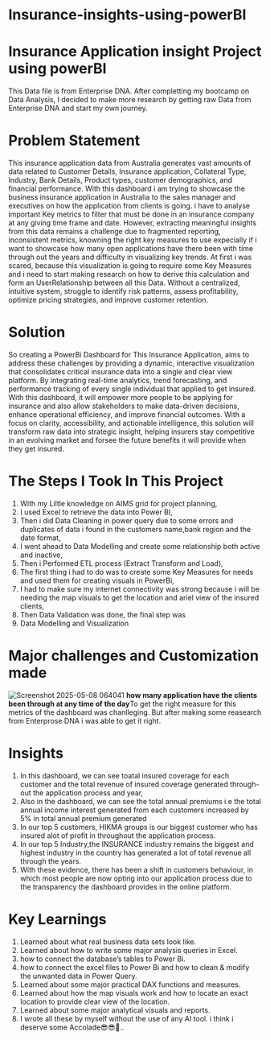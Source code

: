 # Insurance-insights-using-powerBI
# Insurance Application insight Project using powerBI
This Data file is from Enterprise DNA. After completting my bootcamp on Data Analysis, I decided to make more research by getting raw Data from Enterprise DNA and start my own journey.
# Problem Statement
This insurance application data from Australia generates vast amounts of data related to Customer Details, Insurance application, Collateral Type, Industry, Bank Details, Product types, customer demographics, and financial performance. With this dashboard i am trying to showcase the business insurance application in Australia to the sales manager and executives on how the application from clients is going. i have to analyse important Key metrics to filter that must be done in an insurance company at any giving time frame and date. However, extracting meaningful insights from this data remains a challenge due to fragmented reporting, inconsistent metrics, knowning the right key measures to use expecially if i want to showcase how many open applications have there been with time through out the years and difficulty in visualizing key trends. At first i was scared, because this visualization is going to require some Key Measures and i need to start making research on how to derive this calculation and form an UserRelationship between all this Data. Without a centralized, intuitive system,  struggle to identify risk patterns, assess profitability, optimize pricing strategies, and improve customer retention.
# Solution
So creating a PowerBi Dashboard for This Insurance Application, aims to address these challenges by providing a dynamic, interactive visualization that consolidates critical insurance data into a single and clear view platform. By integrating real-time analytics, trend forecasting, and performance tracking of every single individual that applied to get insured. With this dashboard, it will empower more people to be applying for insurance and also allow stakeholders to make data-driven decisions, enhance operational efficiency, and improve financial outcomes. With a focus on clarity, accessibility, and actionable intelligence, this solution will transform raw data into strategic insight, helping insurers stay competitive in an evolving market and forsee the future benefits it will provide when they get insured.
# The Steps I Took In This Project
1. With my Liltle knowledge on AIMS grid for project planning,
2. I used Excel to retrieve the data into Power BI,
3. Then i did Data Cleaning in power query due to some errors and duplicates of data i found in the customers name,bank region and the date format,
4. I went ahead to Data Modelling and create some relationship both active and inactive,
5. Then i Performed ETL process (Extract Transform and Load),
6. The first thing i had to do was to create some Key Measures for needs and used them for creating visuals in PowerBi,
7. I had to make sure my internet connectivity was strong because i will be needing the map visuals to get the location and ariel view of the insured clients,
8. Then Data Validation was done, the final step was
9. Data Modelling and Visualization
# Major challenges and Customization made
![Screenshot 2025-05-08 064041](https://github.com/user-attachments/assets/7b68fac0-6875-440f-bd42-c9bc8e248068)
**how many application have the clients been through at any time of the day**To get the right measure for this metrics of the dashboard was chanlleging. But after making some reasearch from Enterprose DNA i was able to get it right.

# Insights
1. In this dashboard, we can see toatal insured coverage for each customer and the total revenue of insured coverage generated through-out the application process and year, 
2. Also in the dashboard, we can see the total annual premiums i.e the total annual income interest generated from each customers increased by 5% in total annual premium generated
3. In our top 5 customers, HIKMA groups is our biggest customer who has insured alot of profit in throughout the application process.
4. In our top 5 Industry,the INSURANCE industry remains the biggest and highest industry in the country has generated a lot of total revenue all through the years.
5. With these evidence, there has been a shift in customers behaviour, in which most people are now  opting into our application process due to the transparency the dashboard provides in 
   the online platform.
# Key Learnings
1. Learned about what real business data sets look like.
2. Learned about how to write some major analysis queries in Excel.
3. how to connect the database’s tables to Power Bi.
4. how to connect the excel files to Power Bi and how to clean & modify the unwanted data in Power Query.
5. Learned about some major practical DAX functions and measures.
6. Learned about how the map visuals work and how to locate an exact location to provide clear view of the location.
7. Learned about some major analytical visuals and reports.
8. I wrote all these by myself without the use of any AI tool. i think i deserve some Accolade😎😎🎂..
